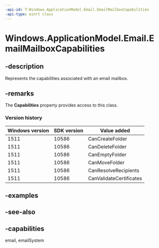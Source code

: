 ```yaml
---
-api-id: T:Windows.ApplicationModel.Email.EmailMailboxCapabilities
-api-type: winrt class
---
```


<!-- Class syntax.
public class EmailMailboxCapabilities : Windows.ApplicationModel.Email.IEmailMailboxCapabilities, Windows.ApplicationModel.Email.IEmailMailboxCapabilities2, Windows.ApplicationModel.Email.IEmailMailboxCapabilities3
-->

# Windows.ApplicationModel.Email.EmailMailboxCapabilities

## -description
Represents the capabilities associated with an email mailbox.

## -remarks
The **Capabilities** property provides access to this class.

### Version history

| Windows version | SDK version | Value added |
| -- | -- | -- |
| 1511 | 10586 | CanCreateFolder |
| 1511 | 10586 | CanDeleteFolder |
| 1511 | 10586 | CanEmptyFolder |
| 1511 | 10586 | CanMoveFolder |
| 1511 | 10586 | CanResolveRecipients |
| 1511 | 10586 | CanValidateCertificates |

## -examples

## -see-also

## -capabilities
email, emailSystem
